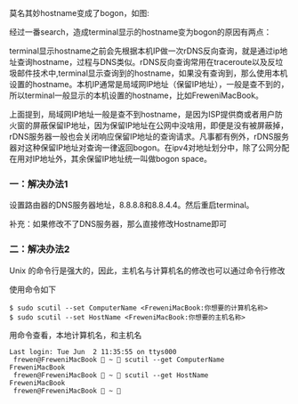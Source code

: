 莫名其妙hostname变成了bogon，如图:



经过一番search，造成terminal显示的hostname变为bogon的原因有两点：


terminal显示hostname之前会先根据本机IP做一次rDNS反向查询，就是通过ip地址查询hostname，过程与DNS类似。rDNS反向查询常用在traceroute以及反垃圾邮件技术中,terminal显示查询到的hostname，如果没有查询到，那么使用本机设置的hostname。本机IP通常是局域网IP地址（保留IP地址），一般是查不到的，所以terminal一般显示的本机设置的hostname，比如FreweniMacBook。

上面提到，局域网IP地址一般是查不到hostname，是因为ISP提供商或者用户防火窗的屏蔽保留IP地址，因为保留IP地址在公网中没啥用，即便是没有被屏蔽掉，rDNS服务器一般也会关闭响应保留IP地址的查询请求。凡事都有例外，rDNS服务器对这种保留IP地址对查询一律返回bogon。在ipv4对地址划分中，除了公网分配在用对IP地址外，其余保留IP地址统一叫做bogon space。


### 一：解决办法1

设置路由器的DNS服务器地址，8.8.8.8和8.8.4.4。然后重启terminal。

补充：如果修改不了DNS服务器，那么直接修改Hostname即可

### 二：解决办法2

Unix 的命令行是强大的，因此，主机名与计算机名的修改也可以通过命令行修改


使用命令如下


```
$ sudo scutil --set ComputerName <FreweniMacBook:你想要的计算机名称>
$ sudo scutil --set HostName <FreweniMacBook:你想要的主机名称>
```
用命令查看，本地计算机名，和主机名


```shell
Last login: Tue Jun  2 11:35:55 on ttys000
 frewen@FreweniMacBook  ~  scutil --get ComputerName
FreweniMacBook
 frewen@FreweniMacBook  ~  scutil --get HostName
FreweniMacBook
 frewen@FreweniMacBook  ~ 
```





